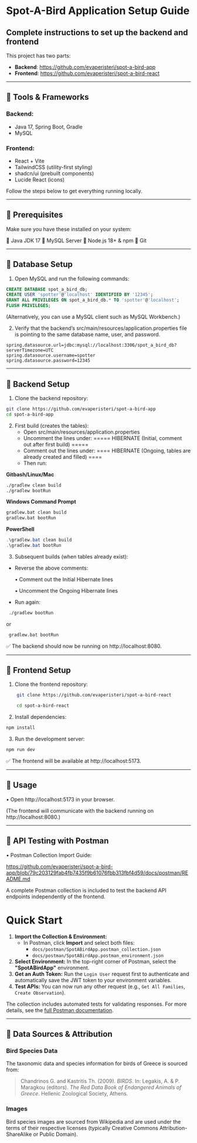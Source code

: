 # Spot-A-Bird Application Setup Guide

## Complete instructions to set up the backend and frontend

This project has two parts:

- **Backend**: https://github.com/evaperisteri/spot-a-bird-app
- **Frontend**: https://github.com/evaperisteri/spot-a-bird-react

---

## 🔸 Tools & Frameworks

### Backend:
- Java 17, Spring Boot, Gradle
- MySQL

### Frontend:
- React + Vite
- TailwindCSS (utility-first styling)
- shadcn/ui (prebuilt components)
- Lucide React (icons)

Follow the steps below to get everything running locally.

---

## 🔸 Prerequisites

Make sure you have these installed on your system:

🔹 Java JDK 17
🔹 MySQL Server
🔹 Node.js 18+ & npm
🔹 Git

---

## 🔸️ Database Setup

1. Open MySQL and run the following commands:

```sql
CREATE DATABASE spot_a_bird_db;
CREATE USER 'spotter'@'localhost' IDENTIFIED BY '12345';
GRANT ALL PRIVILEGES ON spot_a_bird_db.* TO 'spotter'@'localhost';
FLUSH PRIVILEGES;
```
(Alternatively, you can use a MySQL client such as MySQL Workbench.)

2.	Verify that the backend’s src/main/resources/application.properties file is pointing to the same database name, user, and password.
```text
spring.datasource.url=jdbc:mysql://localhost:3306/spot_a_bird_db?serverTimezone=UTC    
spring.datasource.username=spotter    
spring.datasource.password=12345
```
________________________________________
## 🔸 Backend Setup

1.	Clone the backend repository:
```bash
git clone https://github.com/evaperisteri/spot-a-bird-app
cd spot-a-bird-app
```

2.	First build (creates the tables):
     - Open src/main/resources/application.properties
     -	Uncomment the lines under:
       ===== HIBERNATE (Initial, comment out after first build) =====
     -	Comment out the lines under:
        ==== HIBERNATE (Ongoing, tables are already created and filled) ====
     - Then run:

**Gitbash/Linux/Mac**
```bash
./gradlew clean build
./gradlew bootRun
```

**Windows Command Prompt**
```cmd
gradlew.bat clean build
gradlew.bat bootRun
```

**PowerShell**
```powershell
.\gradlew.bat clean build
.\gradlew.bat bootRun
```

 3.	Subsequent builds (when tables already exist):
-	Reverse the above comments:
  
     •	Comment out the Initial Hibernate lines

     •	Uncomment the Ongoing Hibernate lines
  
-	Run again:

```bash
 ./gradlew bootRun
``` 
or 
```cmd
 gradlew.bat bootRun
```

✅ The backend should now be running on http://localhost:8080.
________________________________________
## 🔸 Frontend Setup
1.	Clone the frontend repository:

```bash
    git clone https://github.com/evaperisteri/spot-a-bird-react

    cd spot-a-bird-react
```
2.	Install dependencies:

```bash
npm install
```
3.	Run the development server:

```bash
npm run dev
```

✅ The frontend will be available at http://localhost:5173.
________________________________________
## 🔸 Usage

•	Open http://localhost:5173 in your browser.

   (The frontend will communicate with the backend running on http://localhost:8080.)
________________________________________
## 🔸 API Testing with Postman

•	Postman Collection Import Guide:

https://github.com/evaperisteri/spot-a-bird-app/blob/79c203129fab4fb7435f9b61076fbb313fbf4d59/docs/postman/README.md

A complete Postman collection is included to test the backend API endpoints independently of the frontend.

# Quick Start
1.  **Import the Collection & Environment:**
    *   In Postman, click **Import** and select both files:
        *   `docs/postman/SpotABirdApp.postman_collection.json`
        *   `docs/postman/SpotABirdApp.postman_environment.json`
2.  **Select Environment:** In the top-right corner of Postman, select the **"SpotABirdApp"** environment.
3.  **Get an Auth Token:** Run the `Login User` request first to authenticate and automatically save the JWT token to your environment variables.
4.  **Test APIs:** You can now run any other request (e.g., `Get All Families`, `Create Observation`).

The collection includes automated tests for validating responses. For more details, see the [full Postman documentation](./docs/postman/README.md).

________________________________________
## 🔸 Data Sources & Attribution

### Bird Species Data
The taxonomic data and species information for birds of Greece is sourced from:
> Chandrinos G. and Kastritis Th. (2009). *BIRDS*. In: Legakis, Α. & P. Maragkou (editors). *The Red Data Book of Endangered Animals of Greece*. Hellenic Zoological Society, Athens.

### Images
Bird species images are sourced from Wikipedia and are used under the terms of their respective licenses (typically Creative Commons Attribution-ShareAlike or Public Domain).

